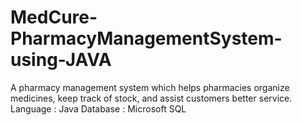# MedCure-PharmacyManagementSystem-using-JAVA
A pharmacy management system which helps pharmacies organize medicines, keep track of stock, and assist customers better service. Language : Java Database : Microsoft SQL
